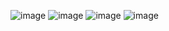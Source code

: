 ![image](https://github.com/user-attachments/assets/4ef4e110-a01e-48a2-8e47-661ef170ac5d)
![image](https://github.com/user-attachments/assets/246eedef-c10c-4f04-8879-6a4bd1c59df9)
![image](https://github.com/user-attachments/assets/62119796-64aa-4fca-a00a-c7d812841e38)
![image](https://github.com/user-attachments/assets/3f61e733-753d-4688-bafc-2d747d4026ee)



